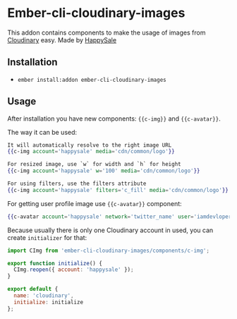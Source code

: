 # Ember-cli-cloudinary-images

This addon contains components to make the usage of images from [Cloudinary](http://cloudinary.com/) easy. Made by [HappySale](http://www.happysale.com/)

## Installation

* `ember install:addon ember-cli-cloudinary-images`

## Usage

After installation you have new components: `{{c-img}}` and `{{c-avatar}}`.

The way it can be used:

```handlebars
It will automatically resolve to the right image URL
{{c-img account='happysale' media='cdn/common/logo'}}

For resized image, use `w` for width and `h` for height
{{c-img account='happysale' w='100' media='cdn/common/logo'}}

For using filters, use the filters attribute
{{c-img account='happysale' filters='c_fill' media='cdn/common/logo'}}
```

For getting user profile image use `{{c-avatar}}` component:

```handlebars
{{c-avatar account='happysale' network='twitter_name' user='iamdevloper'}}
```

Because usually there is only one Cloudinary account in used, you can create `initializer` for that:

```javascript
import CImg from 'ember-cli-cloudinary-images/components/c-img';

export function initialize() {
  CImg.reopen({ account: 'happysale' });
}

export default {
  name: 'cloudinary',
  initialize: initialize
};
```

